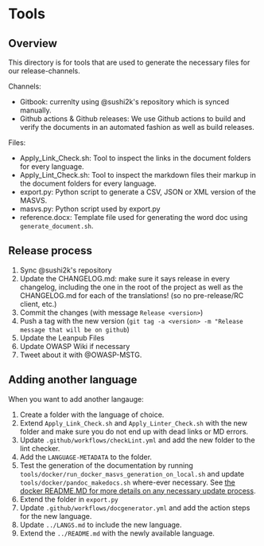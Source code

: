 # Tools

## Overview

This directory is for tools that are used to generate the necessary files for our release-channels.

Channels:

- Gitbook: currenlty using @sushi2k's repository which is synced manually.
- Github actions & Github releases: We use Github actions to build and verify the documents in an automated fashion as well as build releases.

Files:

- Apply_Link_Check.sh: Tool to inspect the links in the document folders for every language.
- Apply_Lint_Check.sh: Tool to inspect the markdown files their markup in the document folders for every language.
- export.py: Python script to generate a CSV, JSON or XML version of the MASVS.
- masvs.py: Python script used by export.py
- reference.docx: Template file used for generating the word doc using `generate_document.sh`.

## Release process

1. Sync @sushi2k's repository
2. Update the CHANGELOG.md: make sure it says release in every changelog, including the one in the root of the project as well as the CHANGELOG.md for each of the translations! (so no pre-release/RC client, etc.)
3. Commit the changes (with message `Release <version>`)
4. Push a tag with the new version (`git tag -a <version> -m "Release message that will be on github`)
5. Update the Leanpub Files
6. Update OWASP Wiki if necessary
7. Tweet about it with @OWASP-MSTG.

## Adding another language

When you want to add another langauge:

1. Create a folder with the language of choice.
2. Extend `Apply_Link_Check.sh` and `Apply_Linter_Check.sh` with the new folder and make sure you do not end up with dead links or MD errors.
3. Update `.github/workflows/checkLint.yml` and add the new folder to the lint checker.
4. Add the `LANGUAGE-METADATA` to the folder.
5. Test the generation of the documentation by running `tools/docker/run_docker_masvs_generation_on_local.sh` and update `tools/docker/pandoc_makedocs.sh` where-ever necessary. See [the docker README.MD for more details on any necessary update process](docker/README.md).
6. Extend the folder in `export.py`
7. Update `.github/workflows/docgenerator.yml` and add the action steps for the new language.
8. Update `../LANGS.md` to include the new language.
9. Extend the `../README.md` with the newly available language.
